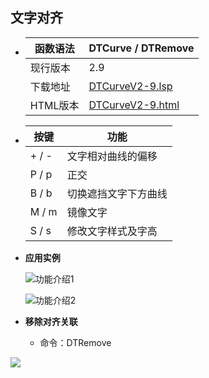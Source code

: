 ## 文字对齐

- | 函数语法 | DTCurve / DTRemove                                           |
  | -------- | ------------------------------------------------------------ |
  | 现行版本 | 2.9                                                          |
  | 下载地址 | [DTCurveV2-9.lsp](http://lee-mac.com/lisp/DTCurveV2-9.lsp)   |
  | HTML版本 | [DTCurveV2-9.html](http://lee-mac.com/lisp/html/DTCurveV2-9.html) |

- | 按键  | 功能                 |
  | ----- | -------------------- |
  | + / - | 文字相对曲线的偏移   |
  | P / p | 正交                 |
  | B / b | 切换遮挡文字下方曲线 |
  | M / m | 镜像文字             |
  | S / s | 修改文字样式及字高   |

- **应用实例**

  ![功能介绍1](http://lee-mac.com/lisp/gifs/DTCurve1.gif)

  ![功能介绍2](http://lee-mac.com/lisp/gifs/DTCurve3.png)

- **移除对齐关联**

  - 命令：DTRemove

![](http://lee-mac.com/lisp/gifs/DTCurve2.gif)